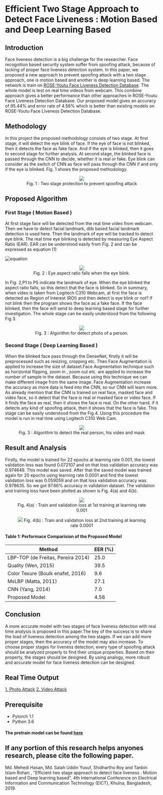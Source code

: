 # Efficient Two Stage Approach to Detect Face Liveness : Motion Based and Deep Learning Based
## Introduction
Face liveness detection is a big challenge for the researcher. Face recognition based security system suffer from
spoofing attack, because of lacking of proper face liveness detection system. In this paper, we proposed a new approach to
prevent spoofing attack with a two stage approach, one is motion based and another is deep learning based. The network
is train on <a href="http://rose1.ntu.edu.sg/Datasets/faceLivenessDetection.asp">ROSE-Youtu Face Liveness Detection Database</a>. The whole model is test on real time videos from webcam. This combine approach gives a better performance than other approaches in ROSE-Youtu Face Liveness Detection Database. Our proposed model gives an accuracy of 95.44% and error
rate of 4.56% which is better than existing models on ROSE-Youtu Face Liveness Detection Database.

## Methodology
In this project the proposed methodology consists of two stage. At first stage, it will detect the eye blink of face. If the
eye of face is not blinked, then it detects the face as fake face. And if the eye is blinked, then it goes to second stage
for further analysis. At second stage, the blinked face is passed through the CNN to decide, whether it is real or fake.
Eye blink can consider as the switch of CNN as face will pass through the CNN if and only if the eye is blinked. Fig. 1
shows the proposed methodology.

<p align="center">
  <img src='Methodology.png' />
  </br>
  Fig. 1 : Two stage protection to prevent spoofing attack
</p>


## Proposed Algorithm
### First Stage ( Motion Based )
At first stage face will be detected from the real time video from webcam. Then we have to detect facial landmark,
dlib based facial landmark detection is used here. Then the landmark of eye will be tracked to detect eye blink. The
real time eye blinking is detected by measuring Eye Aspect Ratio (EAR). EAR can be understood easily from Fig. 2 and
can be expressed as equation (1)

![equation](equation.PNG)

<p align="center">
  <img src='eye-blink.PNG' />
  </br>
  Fig. 2 : Eye aspect ratio falls when the eye blink.
</p>

In Fig. 2,P1 to P5 indicate the landmark of eye. When the eye blinked the aspect ratio falls, so this detect that the face
is blinked. So in summary, when video is taken from Logitech C310 Webcam, at first the face is detected as Region of Interest (ROI) and then detect is eye blink or not? If not blink then the program shows the face as a fake face. If the face blinked, then the face will send to deep learning based stage for further investigation. The whole stage can be easily understood from the following Fig 3.

<p align="center">
  <img src='full_algorithm_1.png' />
  </br>
  Fig. 3 : Algorithm for detect photo of a person.
</p>

### Second Stage ( Deep Learning Based )
When the blinked face pass through the DenseNet, firstly it will be preprocessed such as resizing, cropping etc. Then
Face Augmentation is applied to increase the size of dataset.Face Augmentation technique such as horizontal flipping,
zoom in , zoom out etc. are applied to increase the number of sample in the dataset. Because using this technique we can
make different image from the same image. Face Augmentation increase the accuracy as more data is feed into the CNN, so our CNN will learn more. As already mention that the CNN is trained on real face, masked face and video face, so it detect that the face is real or masked face or video face. If it finds the face as real, then it shows the face is real. On the other hand, if it detects any kind of spoofing attack, then it shows that the face is fake. This stage can be easily understood from the Fig.4. Using this procedure the model is run in real time using Logitech C310 Web Cam.

<p align="center">
  <img src='full_algorithm_2.png' />
  </br>
  Fig. 3 : Algorithm to detect the real person, his video and mask
</p>

## Result and Analysis

Firstly, the model is trained for 22 epochs at learning rate 0.001, the lowest validation loss was found 0.072107
and on that loss validation accuracy was 0.974649. This model was saved. After that the saved model was trained
again for 20 epochs using learning rate 0.0001 and find the lowest validation loss was 0.059059 and on that loss
validation accuracy was 0.978635. So we got 97.86% accuracy in validation dataset. The validation and training loss
have been plotted as shown is Fig. 4(a) and 4(b).

<figure align="center">
  <img src="Train_vs_Valid_1.png" />
  <figcaption>Fig. 4(a) : Train and validation loss at 1st training at learning rate 0.001</figcaption>
</figure>

<figure align="center">
  <img src="liveliness_train_vs_valid_3.png" />
  Fig. 4(b) : Train and validation loss at 2nd training at learning rate 0.0001
</figure>


#### Table 1: Performace Comparision of the Proposed Model

Method | EER (%)
------------ | -------------
LBP-TOP (de Freitas, Pereira 2014) | 25.0
Quality (Wen, 2015) | 39.5
Color Texure (Boulk enafet, 2016) | 9.6
MsLBP (Matta, 2011) | 27.1
CNN (Yang, 2014) | 7.0
Proposed Model | 4.56


## Conclusion
A more accurate model with two stages of face liveness detection with real time analysis is proposed in this paper.The key of the success is to share the load of liveness detection among the two stages. If we can add more proper stages, then the accuracy of the model may also increase. To choose proper stages for liveness detection, every type of spoofing attack should be analyzed properly to find their unique properties. Based on their property, the stages should be designed. By using analogy, more robust and accurate model for face liveness detection can be designed.
## Real Time Output
<a href="https://youtu.be/AsztKgsm2CU">1. Photo Attack</a>
<a href="https://youtu.be/OrxPr2bmgS8">2. Video Attack</a>
## Prerequisite
* Pytorch 1.1
* Python 3.6
#### The pretrain model can be found <a href="https://drive.google.com/open?id=1V3F734oa_29SLLvwe6gGgjzg65zP86zl">here</a>

## If any portion of this research helps anyones research, please cite the following paper.
Md. Mehedi Hasan, Md. Salah Uddin Yusuf, Shidhartho Roy and Tanbin Islam Rohan , "Efficient two stage approach to detect face liveness : Motion based and Deep learning based", 4th International Conference on Electrical Information and Communication Technology (EICT), Khulna, Bangladesh, 2019.
